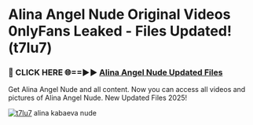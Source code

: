 # Alina Angel Nude Original Videos 0nlyFans Leaked - Files Updated! (t7lu7)

<h3>🔴 CLICK HERE 🌐==►► <a href="https://tinyurl.com/yrmya6cz" rel="nofollow">Alina Angel Nude Updated Files</a></h3>

Get Alina Angel Nude and all content. Now you can access all videos and pictures of Alina Angel Nude. New Updated Files 2025!

[![t7lu7](https://i.imgur.com/FMdXYCs.gif)](https://tinyurl.com/yrmya6cz)
alina kabaeva nude